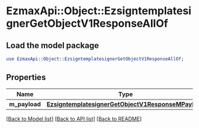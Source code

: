 # EzmaxApi::Object::EzsigntemplatesignerGetObjectV1ResponseAllOf

## Load the model package
```perl
use EzmaxApi::Object::EzsigntemplatesignerGetObjectV1ResponseAllOf;
```

## Properties
Name | Type | Description | Notes
------------ | ------------- | ------------- | -------------
**m_payload** | [**EzsigntemplatesignerGetObjectV1ResponseMPayload**](EzsigntemplatesignerGetObjectV1ResponseMPayload.md) |  | 

[[Back to Model list]](../README.md#documentation-for-models) [[Back to API list]](../README.md#documentation-for-api-endpoints) [[Back to README]](../README.md)


